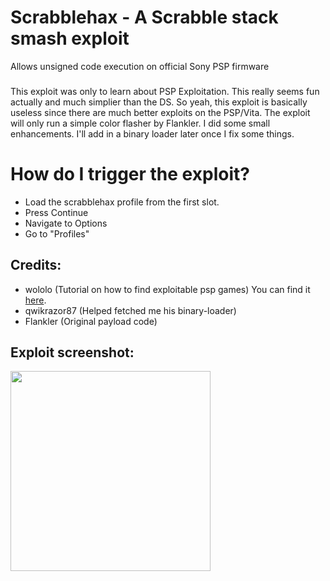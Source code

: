 # Scrabblehax - A Scrabble stack smash exploit
Allows unsigned code execution on official Sony PSP firmware
###
This exploit was only to learn about PSP Exploitation. This really seems fun actually and much simplier than the DS.
So yeah, this exploit is basically useless since there are much better exploits on the PSP/Vita. The exploit will only run a simple
color flasher by Flankler. I did some small enhancements. I'll add in a binary loader later once I fix some things.
###
# How do I trigger the exploit?
* Load the scrabblehax profile from the first slot.
* Press Continue
* Navigate to Options
* Go to "Profiles"
###
## Credits:
* wololo (Tutorial on how to find exploitable psp games) You can find it <a href="http://wololo.net/2014/04/18/pspvita-how-to-find-your-own-exploits/">here</a>.
* qwikrazor87 (Helped fetched me his binary-loader)
* Flankler (Original payload code)
###
## Exploit screenshot:
<img src="https://cdn.discordapp.com/attachments/346332428589334529/446484573715562506/Capture.JPG" width="320">
